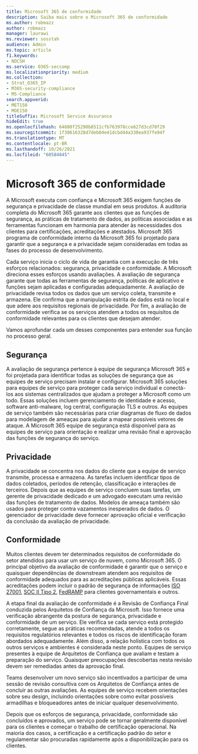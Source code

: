 ```yaml
---
title: Microsoft 365 de conformidade
description: Saiba mais sobre o Microsoft 365 de conformidade
ms.author: robmazz
author: robmazz
manager: laurawi
ms.reviewer: sosstah
audience: Admin
ms.topic: article
f1.keywords:
- NOCSH
ms.service: O365-seccomp
ms.localizationpriority: medium
ms.collection:
- Strat_O365_IP
- M365-security-compliance
- MS-Compliance
search.appverid:
- MET150
- MOE150
titleSuffix: Microsoft Service Assurance
hideEdit: true
ms.openlocfilehash: 64080f25290b8511cfb763978cce627d3cd70f29
ms.sourcegitcommit: 1f30616328d7deb04e41dcbd44a330ea937fe94f
ms.translationtype: MT
ms.contentlocale: pt-BR
ms.lasthandoff: 10/26/2021
ms.locfileid: "60584845"
---
```

# <a name="microsoft-365-compliance-program"></a>Microsoft 365 de conformidade

A Microsoft executa com confiança e Microsoft 365 exigem funções de segurança e privacidade de classe mundial em seus produtos. A auditoria completa do Microsoft 365 garante aos clientes que as funções de segurança, as práticas de tratamento de dados, as políticas associadas e as ferramentas funcionam em harmonia para atender às necessidades dos clientes para certificações, acreditações e atestados. Microsoft 365 programa de conformidade interno da Microsoft 365 foi projetado para garantir que a segurança e a privacidade sejam consideradas em todas as fases do processo de desenvolvimento.

Cada serviço inicia o ciclo de vida de garantia com a execução de três esforços relacionados: segurança, privacidade e conformidade. A Microsoft direciona esses esforços usando avaliações. A avaliação de segurança garante que todas as ferramentas de segurança, políticas de aplicativo e funções sejam aplicadas e configuradas adequadamente. A avaliação de privacidade revisa todos os dados que um serviço coleta, transmite e armazena. Ele confirma que a manipulação estrita de dados está no local e que adere aos requisitos regionais de privacidade. Por fim, a avaliação de conformidade verifica se os serviços atendem a todos os requisitos de conformidade relevantes para os clientes que desejam atender.

Vamos aprofundar cada um desses componentes para entender sua função no processo geral.

## <a name="security"></a>Segurança

A avaliação de segurança pertence à equipe de segurança Microsoft 365 e foi projetada para identificar todas as soluções de segurança que as equipes de serviço precisam instalar e configurar. Microsoft 365 soluções para equipes de serviço para proteger cada serviço individual e conectá-los aos sistemas centralizados que ajudam a proteger a Microsoft como um todo. Essas soluções incluem gerenciamento de identidade e acesso, software anti-malware, log central, configuração TLS e outros. As equipes de serviço também são necessárias para criar diagramas de fluxo de dados para modelagem de ameaças para ajudar a mapear possíveis vetores de ataque. A Microsoft 365 equipe de segurança está disponível para as equipes de serviço para orientação e realizar uma revisão final e aprovação das funções de segurança do serviço.

## <a name="privacy"></a>Privacidade

A privacidade se concentra nos dados do cliente que a equipe de serviço transmite, processa e armazena. As tarefas incluem identificar tipos de dados coletados, períodos de retenção, classificação e interações de terceiros. Depois que as equipes de serviço concluem suas tarefas, um gerente de privacidade dedicado e um advogado executam uma revisão das funções de tratamento de dados. Modelos de ameaça também são usados para proteger contra vazamentos inesperados de dados. O gerenciador de privacidade deve fornecer aprovação oficial e verificação da conclusão da avaliação de privacidade.

## <a name="compliance"></a>Conformidade

Muitos clientes devem ter determinados requisitos de conformidade do setor atendidos para usar um serviço de nuvem, como Microsoft 365. O principal objetivo da avaliação de conformidade é garantir que o serviço e quaisquer dependências de downstream atendem aos requisitos de conformidade adequados para as acreditações públicas aplicáveis. Essas acreditações podem incluir o padrão de segurança de informações [ISO 27001](/compliance/regulatory/offering-iso-27001), [SOC II Tipo 2](/compliance/regulatory/offering-soc-2), [FedRAMP](/compliance/regulatory/offering-FedRAMP) para clientes governamentais e outros.

A etapa final da avaliação de conformidade é a Revisão de Confiança Final conduzida pelos Arquitetos de Confiança da Microsoft. Isso fornece uma verificação abrangente da postura de segurança, privacidade e conformidade de um serviço. Ele verifica se cada serviço está protegido corretamente, segue as práticas recomendadas, atende a todos os requisitos regulatórios relevantes e todos os riscos de identificação foram abordados adequadamente. Além disso, a relação holística com todos os outros serviços e ambientes é considerada neste ponto. Equipes de serviço presentes à equipe de Arquitetos de Confiança que avaliam e testam a preparação do serviço. Quaisquer preocupações descobertas nesta revisão devem ser remediadas antes da aprovação final.

Teams desenvolver um novo serviço são incentivados a participar de uma sessão de revisão consultiva com os Arquitetos de Confiança antes de concluir as outras avaliações. As equipes de serviço recebem orientações sobre seu design, incluindo orientações sobre como evitar possíveis armadilhas e bloqueadores antes de iniciar qualquer desenvolvimento.

Depois que os esforços de segurança, privacidade, conformidade são concluídos e aprovados, um serviço pode se tornar geralmente disponível para os clientes e começar o trabalho de certificação operacional. Na maioria dos casos, a certificação e a certificação padrão do setor e regulamentar são procuradas rapidamente após a disponibilização para os clientes.
